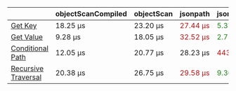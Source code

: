 | |objectScanCompiled|objectScan|jsonpath|jsonpathplus|jmespath|
|---|---|---|---|---|---|
|<a href="./test/comparison/suites/key.js">Get Key</a>|18.25 μs|23.20 μs|<span style="color:#b01414">27.44 μs</span>|<span style="color:#1f811f">5.37 μs</span>|<span style='color:#ff0000'>✘</span>|
|<a href="./test/comparison/suites/value.js">Get Value</a>|9.28 μs|18.05 μs|<span style="color:#b01414">32.52 μs</span>|<span style="color:#1f811f">2.71 μs</span>|4.92 μs|
|<a href="./test/comparison/suites/condition.js">Conditional Path</a>|12.05 μs|20.77 μs|28.23 μs|<span style="color:#b01414">443.40 μs</span>|<span style="color:#1f811f">5.57 μs</span>|
|<a href="./test/comparison/suites/recursive.js">Recursive Traversal</a>|20.38 μs|26.75 μs|<span style="color:#b01414">29.58 μs</span>|<span style="color:#1f811f">9.30 μs</span>|<span style='color:#ff0000'>✘</span>[*](https://github.com/jmespath/jmespath.py/issues/110)|
